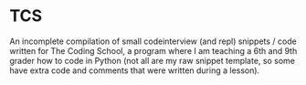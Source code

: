 # TCS

An incomplete compilation of small codeinterview (and repl) snippets / code written for The Coding School, a program where I am teaching a 6th and 9th grader how to code in Python (not all are my raw snippet template, so some have extra code and comments that were written during a lesson).
